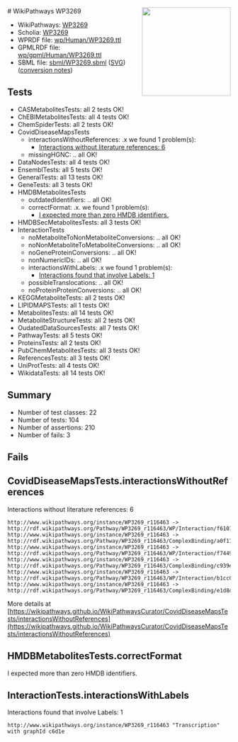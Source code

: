 <img style="float: right; width: 200px" src="../logo.png" />
# WikiPathways WP3269

* WikiPathways: [WP3269](https://identifiers.org/wikipathways:WP3269)
* Scholia: [WP3269](https://scholia.toolforge.org/wikipathways/WP3269)
* WPRDF file: [wp/Human/WP3269.ttl](../wp/Human/WP3269.ttl)
* GPMLRDF file: [wp/gpml/Human/WP3269.ttl](../wp/gpml/Human/WP3269.ttl)
* SBML file: [sbml/WP3269.sbml](../sbml/WP3269.sbml) ([SVG](../sbml/WP3269.svg)) ([conversion notes](../sbml/WP3269.txt))

## Tests
* CASMetabolitesTests: all 2 tests OK!
* ChEBIMetabolitesTests: all 4 tests OK!
* ChemSpiderTests: all 2 tests OK!
* CovidDiseaseMapsTests
    * interactionsWithoutReferences: .x we found 1 problem(s):
        * [Interactions without literature references: 6](#2e295934)
    * missingHGNC: .. all OK!
* DataNodesTests: all 4 tests OK!
* EnsemblTests: all 5 tests OK!
* GeneralTests: all 13 tests OK!
* GeneTests: all 3 tests OK!
* HMDBMetabolitesTests
    * outdatedIdentifiers: .. all OK!
    * correctFormat: .x. we found 1 problem(s):
        * [I expected more than zero HMDB identifiers.](#ad154c1e)
* HMDBSecMetabolitesTests: all 3 tests OK!
* InteractionTests
    * noMetaboliteToNonMetaboliteConversions: .. all OK!
    * noNonMetaboliteToMetaboliteConversions: .. all OK!
    * noGeneProteinConversions: .. all OK!
    * nonNumericIDs: .. all OK!
    * interactionsWithLabels: .x we found 1 problem(s):
        * [Interactions found that involve Labels: 1](#630d2678)
    * possibleTranslocations: .. all OK!
    * noProteinProteinConversions: .. all OK!
* KEGGMetaboliteTests: all 2 tests OK!
* LIPIDMAPSTests: all 1 tests OK!
* MetabolitesTests: all 14 tests OK!
* MetaboliteStructureTests: all 2 tests OK!
* OudatedDataSourcesTests: all 7 tests OK!
* PathwayTests: all 5 tests OK!
* ProteinsTests: all 2 tests OK!
* PubChemMetabolitesTests: all 3 tests OK!
* ReferencesTests: all 3 tests OK!
* UniProtTests: all 4 tests OK!
* WikidataTests: all 14 tests OK!


## Summary

* Number of test classes: 22
* Number of tests: 104
* Number of assertions: 210
* Number of fails: 3

## Fails

<a name="2e295934" />

## CovidDiseaseMapsTests.interactionsWithoutReferences

Interactions without literature references: 6
```
http://www.wikipathways.org/instance/WP3269_r116463 -> http://rdf.wikipathways.org/Pathway/WP3269_r116463/WP/Interaction/f6101
http://www.wikipathways.org/instance/WP3269_r116463 -> http://rdf.wikipathways.org/Pathway/WP3269_r116463/ComplexBinding/a0f17
http://www.wikipathways.org/instance/WP3269_r116463 -> http://rdf.wikipathways.org/Pathway/WP3269_r116463/WP/Interaction/f7449
http://www.wikipathways.org/instance/WP3269_r116463 -> http://rdf.wikipathways.org/Pathway/WP3269_r116463/ComplexBinding/c939e
http://www.wikipathways.org/instance/WP3269_r116463 -> http://rdf.wikipathways.org/Pathway/WP3269_r116463/WP/Interaction/b1cc0
http://www.wikipathways.org/instance/WP3269_r116463 -> http://rdf.wikipathways.org/Pathway/WP3269_r116463/ComplexBinding/e1d8d
```

More details at [https://wikipathways.github.io/WikiPathwaysCurator/CovidDiseaseMapsTests/interactionsWithoutReferences](https://wikipathways.github.io/WikiPathwaysCurator/CovidDiseaseMapsTests/interactionsWithoutReferences)

<a name="ad154c1e" />

## HMDBMetabolitesTests.correctFormat

I expected more than zero HMDB identifiers.
<a name="630d2678" />

## InteractionTests.interactionsWithLabels

Interactions found that involve Labels: 1
```
http://www.wikipathways.org/instance/WP3269_r116463 "Transcription" with graphId c6d1e
```

